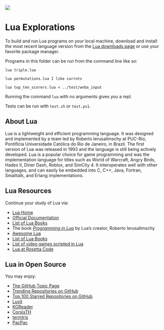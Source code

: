 <img src="https://raw.githubusercontent.com/rtoal/ple/master/docs/resources/lua-logo-64.png">

# Lua Explorations

To build and run Lua programs on your local machine, download and install the most recent language version from the [Lua downloads page](https://www.lua.org/download.html) or use your favorite package manager.

Programs in this folder can be run from the command line like so:

```
lua triple.lua
```

```
lua permutations.lua I like carrots
```

```
lua top_ten_scorers.lua < ../test/wnba_input
```

Running the command `lua` with no arguments gives you a repl.

Tests can be run with `test.sh` or `test.ps1`.

## About Lua

Lua is a lightweight and efficient programming language. It was designed and implemented by a team led by Roberto Ierusalimschy at PUC-Rio, Pontifícia Universidade Católica do Rio de Janeiro, in Brazil. The first version of Lua was released in 1993 and the language is still being actively developed. Lua is a popular choice for game programming and was the implementation language for titles such as World of Warcraft, Angry Birds, Hades II, Diner Dash, Roblox, and SimCity 4. It interoperates well with other languages, and can easily be embedded into C, C++, Java, Fortran, Smalltalk, and Erlang implementations.

## Lua Resources

Continue your study of Lua via:

- [Lua Home](http://www.lua.org/)
- [Official Documentation](http://www.lua.org/docs.html)
- [List of Lua Books](http://www.lua.org/docs.html#books)
- The book [_Programming in Lua_](http://www.lua.org/pil/) by Lua’s creator, Roberto Ierusalimschy
- [Awesome Lua](https://github.com/uhub/awesome-lua)
- [List of Lua Books](https://realtoughcandy.com/best-lua-books/)
- [List of video games scripted in Lua](<https://en.wikipedia.org/wiki/Category:Lua_(programming_language)-scripted_video_games>)
- [Lua at Rosetta Code](https://rosettacode.org/wiki/Category:Lua)

## Lua in Open Source

You may enjoy:

- [The GitHub Topic Page](https://github.com/topics/lua)
- [Trending Repositories on GitHub](https://github.com/trending/lua)
- [Top 100 Starred Repositories on GitHub](https://github.com/EvanLi/Github-Ranking/blob/master/Top100/Lua.md)
- [Luvit](https://github.com/luvit/luvit)
- [KOReader](https://github.com/koreader/koreader)
- [CorsixTH](https://github.com/CorsixTH/CorsixTH)
- [termtris](https://github.com/tylerneylon/termtris)
- [PacPac](https://github.com/tylerneylon/pacpac)
